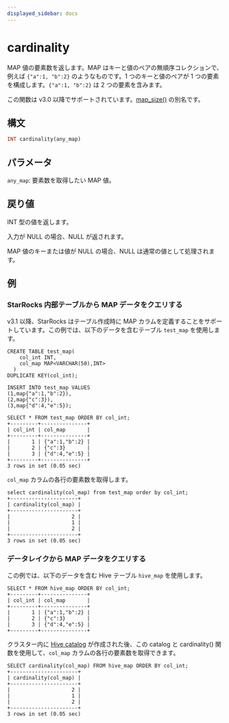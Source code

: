```yaml
---
displayed_sidebar: docs
---
```


# cardinality

MAP 値の要素数を返します。MAP はキーと値のペアの無順序コレクションで、例えば `{"a":1, "b":2}` のようなものです。1 つのキーと値のペアが 1 つの要素を構成します。`{"a":1, "b":2}` は 2 つの要素を含みます。

この関数は v3.0 以降でサポートされています。[map_size()](map_size.md) の別名です。

## 構文

```Haskell
INT cardinality(any_map)
```

## パラメータ

`any_map`: 要素数を取得したい MAP 値。

## 戻り値

INT 型の値を返します。

入力が NULL の場合、NULL が返されます。

MAP 値のキーまたは値が NULL の場合、NULL は通常の値として処理されます。

## 例

### StarRocks 内部テーブルから MAP データをクエリする

v3.1 以降、StarRocks はテーブル作成時に MAP カラムを定義することをサポートしています。この例では、以下のデータを含むテーブル `test_map` を使用します。

```Plain
CREATE TABLE test_map(
    col_int INT,
    col_map MAP<VARCHAR(50),INT>
  )
DUPLICATE KEY(col_int);

INSERT INTO test_map VALUES
(1,map{"a":1,"b":2}),
(2,map{"c":3}),
(3,map{"d":4,"e":5});

SELECT * FROM test_map ORDER BY col_int;
+---------+---------------+
| col_int | col_map       |
+---------+---------------+
|       1 | {"a":1,"b":2} |
|       2 | {"c":3}       |
|       3 | {"d":4,"e":5} |
+---------+---------------+
3 rows in set (0.05 sec)
```

`col_map` カラムの各行の要素数を取得します。

```Plaintext
select cardinality(col_map) from test_map order by col_int;
+----------------------+
| cardinality(col_map) |
+----------------------+
|                    2 |
|                    1 |
|                    2 |
+----------------------+
3 rows in set (0.05 sec)
```

### データレイクから MAP データをクエリする

この例では、以下のデータを含む Hive テーブル `hive_map` を使用します。

```Plaintext
SELECT * FROM hive_map ORDER BY col_int;
+---------+---------------+
| col_int | col_map       |
+---------+---------------+
|       1 | {"a":1,"b":2} |
|       2 | {"c":3}       |
|       3 | {"d":4,"e":5} |
+---------+---------------+
```

クラスター内に [Hive catalog](../../../data_source/catalog/hive_catalog.md#create-a-hive-catalog) が作成された後、この catalog と cardinality() 関数を使用して、`col_map` カラムの各行の要素数を取得できます。

```Plaintext
SELECT cardinality(col_map) FROM hive_map ORDER BY col_int;
+----------------------+
| cardinality(col_map) |
+----------------------+
|                    2 |
|                    1 |
|                    2 |
+----------------------+
3 rows in set (0.05 sec)
```